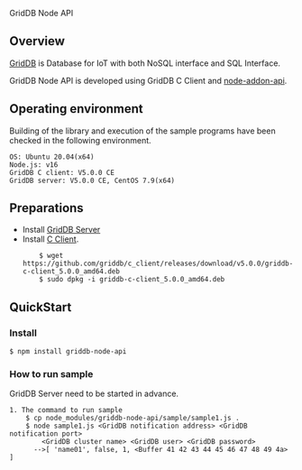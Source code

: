 GridDB Node API

## Overview

[GridDB](https://github.com/griddb/griddb) is Database for IoT with both NoSQL interface and SQL Interface.

GridDB Node API is developed using GridDB C Client and [node-addon-api](https://github.com/nodejs/node-addon-api).  

## Operating environment

Building of the library and execution of the sample programs have been checked in the following environment.

    OS: Ubuntu 20.04(x64)
    Node.js: v16
    GridDB C client: V5.0.0 CE
    GridDB server: V5.0.0 CE, CentOS 7.9(x64)

## Preparations

* Install [GridDB Server](https://github.com/griddb/griddb)
* Install [C Client](https://github.com/griddb/c_client).
    ```console
        $ wget https://github.com/griddb/c_client/releases/download/v5.0.0/griddb-c-client_5.0.0_amd64.deb
        $ sudo dpkg -i griddb-c-client_5.0.0_amd64.deb
    ```

## QuickStart

### Install

    $ npm install griddb-node-api

### How to run sample

GridDB Server need to be started in advance.

    1. The command to run sample
        $ cp node_modules/griddb-node-api/sample/sample1.js .
        $ node sample1.js <GridDB notification address> <GridDB notification port>
            <GridDB cluster name> <GridDB user> <GridDB password>
          -->[ 'name01', false, 1, <Buffer 41 42 43 44 45 46 47 48 49 4a> ]
